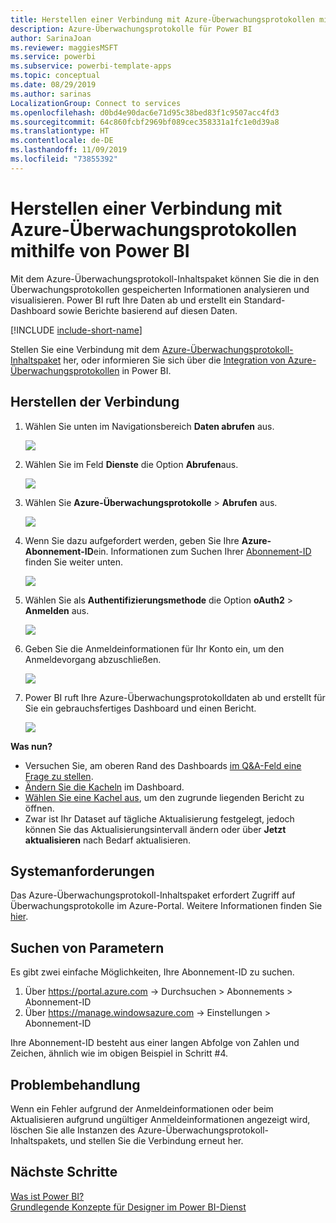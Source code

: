 ```yaml
---
title: Herstellen einer Verbindung mit Azure-Überwachungsprotokollen mithilfe von Power BI
description: Azure-Überwachungsprotokolle für Power BI
author: SarinaJoan
ms.reviewer: maggiesMSFT
ms.service: powerbi
ms.subservice: powerbi-template-apps
ms.topic: conceptual
ms.date: 08/29/2019
ms.author: sarinas
LocalizationGroup: Connect to services
ms.openlocfilehash: d0bd4e90dac6e71d95c38bed83f1c9507acc4fd3
ms.sourcegitcommit: 64c860fcbf2969bf089cec358331a1fc1e0d39a8
ms.translationtype: HT
ms.contentlocale: de-DE
ms.lasthandoff: 11/09/2019
ms.locfileid: "73855392"
---
```

# <a name="connect-to-azure-audit-logs-with-power-bi"></a>Herstellen einer Verbindung mit Azure-Überwachungsprotokollen mithilfe von Power BI
Mit dem Azure-Überwachungsprotokoll-Inhaltspaket können Sie die in den Überwachungsprotokollen gespeicherten Informationen analysieren und visualisieren. Power BI ruft Ihre Daten ab und erstellt ein Standard-Dashboard sowie Berichte basierend auf diesen Daten.

[!INCLUDE [include-short-name](./includes/service-deprecate-content-packs.md)]

Stellen Sie eine Verbindung mit dem [Azure-Überwachungsprotokoll-Inhaltspaket](https://app.powerbi.com/getdata/services/azure-audit-logs) her, oder informieren Sie sich über die [Integration von Azure-Überwachungsprotokollen](https://powerbi.microsoft.com/integrations/azure-audit-logs) in Power BI.

## <a name="how-to-connect"></a>Herstellen der Verbindung
1. Wählen Sie unten im Navigationsbereich **Daten abrufen** aus.  
   
    ![](media/service-connect-to-azure-audit-logs/getdata.png)
2. Wählen Sie im Feld **Dienste** die Option **Abrufen**aus.  
   
    ![](media/service-connect-to-azure-audit-logs/services.png) 
3. Wählen Sie **Azure-Überwachungsprotokolle**  >  **Abrufen** aus.  
   
   ![](media/service-connect-to-azure-audit-logs/azureauditlogs.png)
4. Wenn Sie dazu aufgefordert werden, geben Sie Ihre **Azure-Abonnement-ID**ein. Informationen zum Suchen Ihrer [Abonnement-ID](#FindingParams) finden Sie weiter unten.   
   
    ![](media/service-connect-to-azure-audit-logs/parameters.png)
5. Wählen Sie als **Authentifizierungsmethode** die Option **oAuth2** \> **Anmelden** aus.
   
    ![](media/service-connect-to-azure-audit-logs/creds.png)
6. Geben Sie die Anmeldeinformationen für Ihr Konto ein, um den Anmeldevorgang abzuschließen.
   
    ![](media/service-connect-to-azure-audit-logs/login.png)
7. Power BI ruft Ihre Azure-Überwachungsprotokolldaten ab und erstellt für Sie ein gebrauchsfertiges Dashboard und einen Bericht. 
   
    ![](media/service-connect-to-azure-audit-logs/dashboard.png)

**Was nun?**

* Versuchen Sie, am oberen Rand des Dashboards [im Q&A-Feld eine Frage zu stellen](consumer/end-user-q-and-a.md).
* [Ändern Sie die Kacheln](service-dashboard-edit-tile.md) im Dashboard.
* [Wählen Sie eine Kachel aus](consumer/end-user-tiles.md), um den zugrunde liegenden Bericht zu öffnen.
* Zwar ist Ihr Dataset auf tägliche Aktualisierung festgelegt, jedoch können Sie das Aktualisierungsintervall ändern oder über **Jetzt aktualisieren** nach Bedarf aktualisieren.

## <a name="system-requirements"></a>Systemanforderungen
Das Azure-Überwachungsprotokoll-Inhaltspaket erfordert Zugriff auf Überwachungsprotokolle im Azure-Portal. Weitere Informationen finden Sie [hier](/azure/azure-resource-manager/resource-group-audit/).

<a name="FindingParams"></a>

## <a name="finding-parameters"></a>Suchen von Parametern
Es gibt zwei einfache Möglichkeiten, Ihre Abonnement-ID zu suchen.

1. Über https://portal.azure.com -&gt; Durchsuchen &gt; Abonnements &gt; Abonnement-ID
2. Über https://manage.windowsazure.com -&gt; Einstellungen &gt; Abonnement-ID

Ihre Abonnement-ID besteht aus einer langen Abfolge von Zahlen und Zeichen, ähnlich wie im obigen Beispiel in Schritt \#4. 

## <a name="troubleshooting"></a>Problembehandlung
Wenn ein Fehler aufgrund der Anmeldeinformationen oder beim Aktualisieren aufgrund ungültiger Anmeldeinformationen angezeigt wird, löschen Sie alle Instanzen des Azure-Überwachungsprotokoll-Inhaltspakets, und stellen Sie die Verbindung erneut her.

## <a name="next-steps"></a>Nächste Schritte
[Was ist Power BI?](fundamentals/power-bi-overview.md)  
[Grundlegende Konzepte für Designer im Power BI-Dienst](service-basic-concepts.md)  

